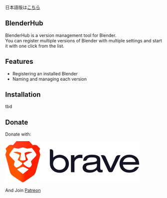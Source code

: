 日本語版は[こちら](./README.md)

## BlenderHub

BlenderHub is a version management tool for Blender.     
You can register multiple versions of Blender with multiple settings and start it with one click from the list.

## Features

- Registering an installed Blender
- Naming and managing each version

## Installation

tbd

## Donate

Donate with:

[![Brave](https://raw.githubusercontent.com/Chipsnet/blender-hub/master/.github/brave-logotype-full-color.png)](https://brave.com/chi953)

And Join [Patreon](https://www.patreon.com/minato86)